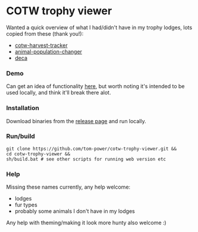 # COTW trophy viewer

Wanted a quick overview of what I had/didn't have in my trophy lodges, lots copied from these (thank you!):

- [cotw-harvest-tracker](https://github.com/LordHansCapon/cotw-harvest-tracker)
- [animal-population-changer](https://github.com/cpypasta/apc)
- [deca](https://github.com/kk49/deca)

### Demo

Can get an idea of functionality [here](https://axis:deer@cotw-trophy-viewer.flanalyst.ovh/), but worth noting it's intended to be used locally, and think it'll break there alot.

### Installation

Download binaries from the [release page](https://github.com/tom-power/cotw-trophy-viewer/releases/latest) and run locally.

### Run/build

```
git clone https://github.com/tom-power/cotw-trophy-viewer.git &&
cd cotw-trophy-viewer && 
sh/build.bat # see other scripts for running web version etc
```

### Help

Missing these names currently, any help welcome:

- lodges
- fur types
- probably some animals I don't have in my lodges

Any help with theming/making it look more hunty also welcome :)